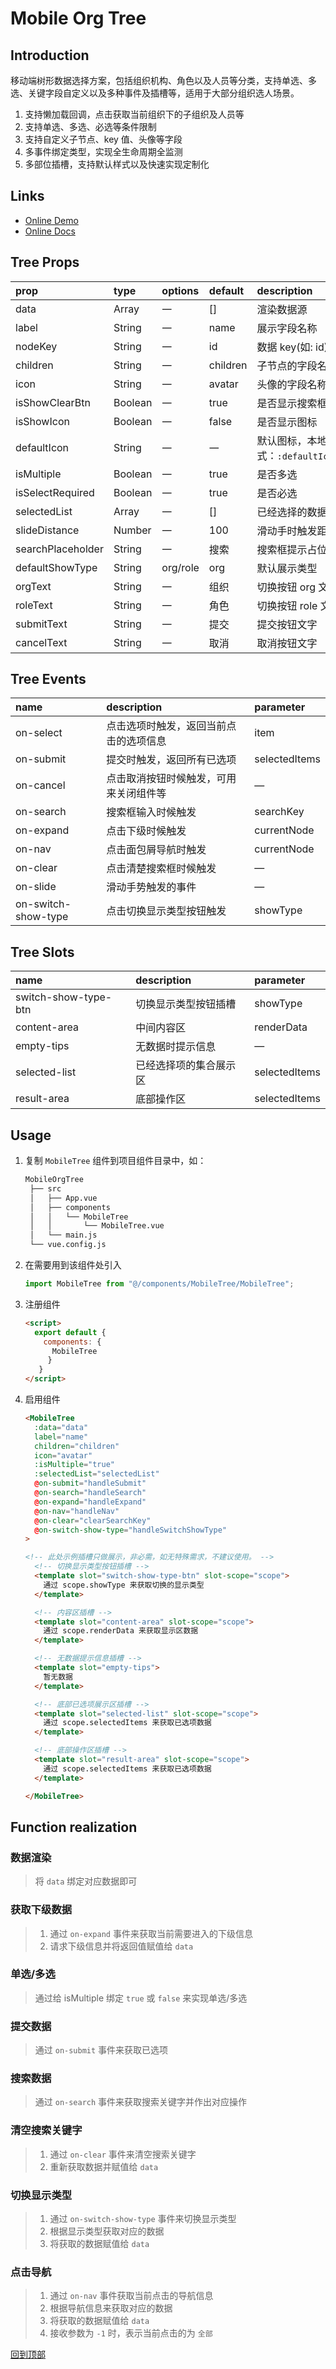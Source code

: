 # Mobile Org Tree

## Introduction

移动端树形数据选择方案，包括组织机构、角色以及人员等分类，支持单选、多选、关键字段自定义以及多种事件及插槽等，适用于大部分组织选人场景。

1. 支持懒加载回调，点击获取当前组织下的子组织及人员等
2. 支持单选、多选、必选等条件限制
3. 支持自定义子节点、key 值、头像等字段
4. 多事件绑定类型，实现全生命周期全监测
5. 多部位插槽，支持默认样式以及快速实现定制化

## Links

- [Online Demo](https://stefan-ysh.github.io/mobile_tree/)
- [Online Docs](https://stefan-ysh.github.io/mobile_tree_guide/)

## Tree Props

| prop              | type    | options  | default  | description                                                                    |
| :---------------- | :------ | :------- | :------- | :----------------------------------------------------------------------------- |
| data              | Array   | 一       | []       | 渲染数据源                                                                     |
| label             | String  | 一       | name     | 展示字段名称                                                                   |
| nodeKey           | String  | 一       | id       | 数据 key(如: id)                                                               |
| children          | String  | 一       | children | 子节点的字段名称                                                               |
| icon              | String  | 一       | avatar   | 头像的字段名称                                                                 |
| isShowClearBtn    | Boolean | 一       | true     | 是否显示搜索框右侧的清除按钮                                                   |
| isShowIcon        | Boolean | 一       | false    | 是否显示图标                                                                   |
| defaultIcon       | String  | 一       | 一       | 默认图标，本地图片引用方式：`:defaultIcon="require('@/assets/demo/icon.jpg')"` |
| isMultiple        | Boolean | 一       | true     | 是否多选                                                                       |
| isSelectRequired  | Boolean | 一       | true     | 是否必选                                                                       |
| selectedList      | Array   | 一       | []       | 已经选择的数据，可用作回显                                                     |
| slideDistance     | Number  | 一       | 100      | 滑动手时触发距离                                                               |
| searchPlaceholder | String  | 一       | 搜索     | 搜索框提示占位符文字                                                           |
| defaultShowType   | String  | org/role | org      | 默认展示类型                                                                   |
| orgText           | String  | 一       | 组织     | 切换按钮 org 文字                                                              |
| roleText          | String  | 一       | 角色     | 切换按钮 role 文字                                                             |
| submitText        | String  | 一       | 提交     | 提交按钮文字                                                                   |
| cancelText        | String  | 一       | 取消     | 取消按钮文字                                                                   |

## Tree Events

| name                | description                            | parameter     |
| :------------------ | :------------------------------------- | :------------ |
| on-select           | 点击选项时触发，返回当前点击的选项信息 | item          |
| on-submit           | 提交时触发，返回所有已选项             | selectedItems |
| on-cancel           | 点击取消按钮时候触发，可用来关闭组件等 | —             |
| on-search           | 搜索框输入时候触发                     | searchKey     |
| on-expand           | 点击下级时候触发                       | currentNode   |
| on-nav              | 点击面包屑导航时触发                   | currentNode   |
| on-clear            | 点击清楚搜索框时候触发                 | —             |
| on-slide            | 滑动手势触发的事件                     | —             |
| on-switch-show-type | 点击切换显示类型按钮触发               | showType      |

## Tree Slots

| name                 | description            | parameter     |
| :------------------- | :--------------------- | :------------ |
| switch-show-type-btn | 切换显示类型按钮插槽   | showType      |
| content-area         | 中间内容区             | renderData    |
| empty-tips           | 无数据时提示信息       | —             |
| selected-list        | 已经选择项的集合展示区 | selectedItems |
| result-area          | 底部操作区             | selectedItems |

## Usage

1. 复制 `MobileTree` 组件到项目组件目录中，如：

   ```bash
   MobileOrgTree
    ├── src
    │   ├── App.vue
    │   ├── components
    │   │   └── MobileTree
    │   │       └── MobileTree.vue
    │   └── main.js
    └── vue.config.js
   ```

2. 在需要用到该组件处引入

   ```javascript
   import MobileTree from "@/components/MobileTree/MobileTree";
   ```

3. 注册组件

   ```html
   <script>
     export default {
       components: {
         MobileTree
        }
      }
   </script>
   ```

4. 启用组件

   ```html
   <MobileTree
     :data="data"
     label="name"
     children="children"
     icon="avatar"
     :isMultiple="true"
     :selectedList="selectedList"
     @on-submit="handleSubmit"
     @on-search="handleSearch"
     @on-expand="handleExpand"
     @on-nav="handleNav"
     @on-clear="clearSearchKey"
     @on-switch-show-type="handleSwitchShowType"
   >

   <!-- 此处示例插槽只做展示，非必需，如无特殊需求，不建议使用。 -->
     <!-- 切换显示类型按钮插槽 -->
     <template slot="switch-show-type-btn" slot-scope="scope">
       通过 scope.showType 来获取切换的显示类型
     </template>

     <!-- 内容区插槽 -->
     <template slot="content-area" slot-scope="scope">
       通过 scope.renderData 来获取显示区数据
     </template>

     <!-- 无数据提示信息插槽 -->
     <template slot="empty-tips">
       暂无数据
     </template>

     <!-- 底部已选项展示区插槽 -->
     <template slot="selected-list" slot-scope="scope">
       通过 scope.selectedItems 来获取已选项数据
     </template>

     <!-- 底部操作区插槽 -->
     <template slot="result-area" slot-scope="scope">
       通过 scope.selectedItems 来获取已选项数据
     </template>

   </MobileTree>
   ```

## Function realization

### 数据渲染

> 将 `data` 绑定对应数据即可

### 获取下级数据

> 1. 通过 `on-expand` 事件来获取当前需要进入的下级信息
> 2. 请求下级信息并将返回值赋值给 `data`

### 单选/多选

> 通过给 isMultiple 绑定 `true` 或 `false` 来实现单选/多选

### 提交数据

> 通过 `on-submit` 事件来获取已选项

### 搜索数据

> 通过 `on-search` 事件来获取搜索关键字并作出对应操作

### 清空搜索关键字

> 1. 通过 `on-clear` 事件来清空搜索关键字
> 2. 重新获取数据并赋值给 `data`

### 切换显示类型

> 1. 通过 `on-switch-show-type` 事件来切换显示类型
> 2. 根据显示类型获取对应的数据
> 3. 将获取的数据赋值给 `data`

### 点击导航

> 1. 通过 `on-nav` 事件获取当前点击的导航信息
> 2. 根据导航信息来获取对应的数据
> 3. 将获取的数据赋值给 `data`
> 4. 接收参数为 `-1` 时，表示当前点击的为 `全部`

<a href="#">回到顶部</a>
